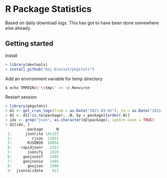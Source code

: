 # R Package Statistics

Based on daily download logs.
This has got to have been done somewhere else already.

## Getting started

Install 

```r
> library(devtools)
> install_github("maj-biostat/pkgstats")
```

Add an environment variable for temp directory

```sh
$ echo TMPDIR=\'\\tmp\' >> ~/.Renviron
```

Restart session

```r
> library(pkgstats)
> d1 <- get_cran_logs(from = as.Date("2021-03-02"), to = as.Date("2021-03-04"))
> d2 <- d1[!is.na(package), .N, by = package][order(-N)]
> idx <- grep("json", as.character(d2$package), ignore.case = TRUE)
> d2[idx, ]
          package      N
 1:      jsonlite 141322
 2:         rjson  13051
 3:       RJSONIO  10054
 4:    rapidjsonr   2322
 5:       jsonify   1610
 6:     geojsonsf   1485
 7:     geojsonio   1405
 8:       geojson   1096
 9:  jsonvalidate    811
```

